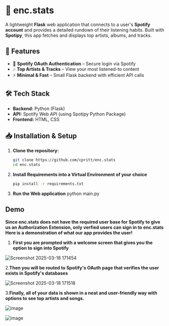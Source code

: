 # 🎵 enc.stats 

A lightweight **Flask** web application that connects to a user's **Spotify account** and provides a detailed rundown of their listening habits. Built with **Spotipy**, this app fetches and displays top artists, albums, and tracks.  

## 🚀 Features  
- 🔑 **Spotify OAuth Authentication** – Secure login via Spotify  
- 🎶 **Top Artists & Tracks** – View your most listened-to content  
- ⚡ **Minimal & Fast** – Small Flask backend with efficient API calls  

## 🛠 Tech Stack  
- **Backend:** Python (Flask)  
- **API:** Spotify Web API  (using Spotipy Python Package)
- **Frontend:** HTML, CSS

## 📥 Installation & Setup  

1. **Clone the repository:**  
   ```sh
   git clone https://github.com/cpritt/enc.stats  
   cd enc.stats
2. **Install Requirements into a Virtual Environment of your choice**
   ```sh
   pip install -r requirements.txt
3. **Run the Web application**
   python main.py

## Demo
**Since enc.stats does not have the required user base for Spotify to give us an Authorization Extension, only verfied users can sign in to enc.stats**
**Here is a demonstration of what our app provides the user!**
1. **First you are prompted with a welcome screen that gives you the option to sign into Spotify**
   
![Screenshot 2025-03-18 171454](https://github.com/user-attachments/assets/28448fdb-e52f-4af0-8a99-cc840d6b59e3)



2.**Then you will be routed to Spotify's OAuth page that verifies the user exists in Spotify's databases**

![Screenshot 2025-03-18 171518](https://github.com/user-attachments/assets/0e1ab8d3-081e-4fad-9f65-7c55acc93d55)



3.**Finally, all of your data is shown in a neat and user-friendly way with options to see top artists and songs.**

![image](https://github.com/user-attachments/assets/e8267cd8-3e2e-430a-818d-413dc5639b4e)

![image](https://github.com/user-attachments/assets/53ce9f9d-0a8c-42c6-8ee3-8a1f3e34e9a6)


